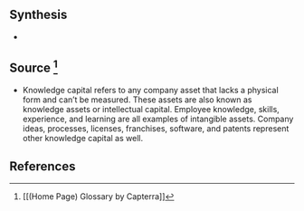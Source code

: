 ## Synthesis
- 
## Source [^1]
- Knowledge capital refers to any company asset that lacks a physical form and can’t be measured. These assets are also known as knowledge assets or intellectual capital. Employee knowledge, skills, experience, and learning are all examples of intangible assets. Company ideas, processes, licenses, franchises, software, and patents represent other knowledge capital as well.
## References

[^1]: [[(Home Page) Glossary by Capterra]]